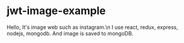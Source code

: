 # jwt-image-example
Hello, It's image web such as instagram.\n
I use react, redux, express, nodejs, mongodb.
And image is saved to mongoDB.

